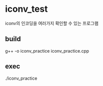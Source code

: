 # iconv_test
iconv의 인코딩을 여러가지 확인할 수 있는 프로그램



## build
g++ -o iconv_practice iconv_practice.cpp



## exec
./iconv_practice
